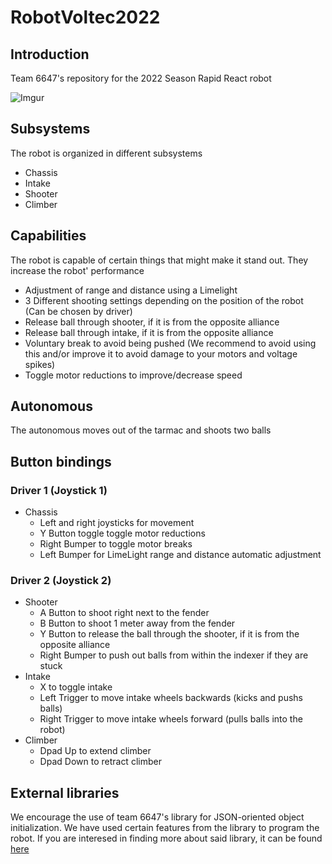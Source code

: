 ﻿# RobotVoltec2022
## Introduction
Team 6647's repository for the 2022 Season Rapid React robot

![Imgur](https://i.imgur.com/fQhMzNn.jpeg)

## Subsystems

The robot is organized in different subsystems
* Chassis
* Intake
* Shooter
* Climber

## Capabilities
The robot is capable of certain things that might make it stand out. They increase the robot' performance
* Adjustment of range and distance using a Limelight
* 3 Different shooting settings depending on the position of the robot (Can be chosen by driver)
* Release ball through shooter, if it is from the opposite alliance
* Release ball through intake, if it is from the opposite alliance
* Voluntary break to avoid being pushed (We recommend to avoid using this and/or improve it to avoid damage to your motors and voltage spikes) 
* Toggle motor reductions to improve/decrease speed

## Autonomous
The autonomous moves out of the tarmac and shoots two balls 

## Button bindings
### Driver 1 (Joystick 1)
* Chassis
  * Left and right joysticks for movement
  * Y Button toggle toggle motor reductions
  * Right Bumper to toggle motor breaks
  * Left Bumper for LimeLight range and distance automatic adjustment

### Driver 2 (Joystick 2)
* Shooter
  * A Button to shoot right next to the fender
  * B Button to shoot 1 meter away from the fender
  * Y Button to release the ball through the shooter, if it is from the opposite alliance
  * Right Bumper to push out balls from within the indexer if they are stuck 
* Intake
  * X to toggle intake
  * Left Trigger to move intake wheels backwards (kicks and pushs balls)
  * Right Trigger to move intake wheels forward (pulls balls into the robot)
* Climber
  * Dpad Up to extend climber
  * Dpad Down to retract climber

## External libraries
We encourage the use of team 6647's library for JSON-oriented object initialization. We have used certain features from the library to program the robot. If you are interesed in finding more about said library, it can be found [here](https://github.com/VOLTEC6647/lib6647)
